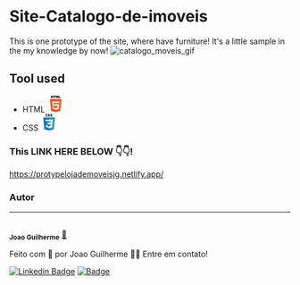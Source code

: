 # Site-Catalogo-de-imoveis
 This is one prototype of the site, where have furniture! It's a little sample in the my knowledge by now!
 ![catalogo_moveis_gif](https://user-images.githubusercontent.com/80895578/120234375-321d5780-c22e-11eb-9b64-4bc21cb1f244.gif)
 
  ## Tool used
 <ul>
 <li>HTML <img width="30px" src="https://raw.githubusercontent.com/devicons/devicon/master/icons/html5/html5-original-wordmark.svg"></li>
 <li>CSS    <img width="30px" src="https://raw.githubusercontent.com/devicons/devicon/master/icons/css3/css3-original-wordmark.svg"></li>
 </ul>

 ### This LINK HERE BELOW :point_down::point_down:!
 https://protypelojademoveisjg.netlify.app/


### Autor
---
 <img style="border-radius: 50%;" src="https://avatars.githubusercontent.com/u/80895578?v=4" width="100px;" alt=""/>
 <br />
 <sub><b>Joao Guilherme</b></sub></a> <a href="https://github.com/JoaoG23/">🚀</a>


Feito com 🤭 por Joao Guilherme 👋🏽 Entre em contato!

[![Linkedin Badge](https://img.shields.io/badge/-Joao-blue?style=flat-square&logo=Linkedin&logoColor=white&link=https://www.linkedin.com/in/jaoo/)](https://www.linkedin.com/in/joaog123/) 
[![Badge](https://img.shields.io/badge/-joaoguilherme94@live.com-c80?style=flat-square&logo=Microsoft&logoColor=white&link=mailto:joaoguilherme94@live.com)](mailto:joaoguilherme94@live.com)
